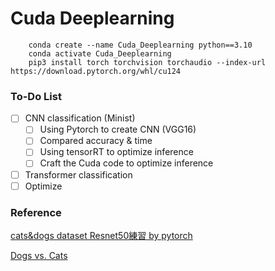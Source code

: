# Cuda Deeplearning


```
    conda create --name Cuda_Deeplearning python==3.10
    conda activate Cuda_Deeplearning
    pip3 install torch torchvision torchaudio --index-url https://download.pytorch.org/whl/cu124
```

### To-Do List

- [ ] CNN classification (Minist)
  - [ ] Using Pytorch to create CNN (VGG16)
  - [ ] Compared accuracy & time
  - [ ] Using tensorRT to optimize inference
  - [ ] Craft the Cuda code to optimize inference
- [ ] Transformer classification
- [ ] Optimize 

### Reference
[cats&dogs dataset Resnet50練習 by pytorch](https://ithelp.ithome.com.tw/articles/10288232?sc=rss.iron)

[Dogs vs. Cats](https://www.kaggle.com/competitions/dogs-vs-cats/data)

